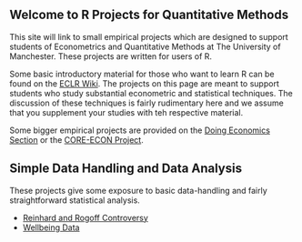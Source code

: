 ## Welcome to R Projects for Quantitative Methods

This site will link to small empirical projects which are designed to support students of Econometrics and Quantitative Methods at The University of Manchester. These projects are written for users of R.

Some basic introductory material for those who want to learn R can be found on the [ECLR Wiki](http://eclr.humanities.manchester.ac.uk/index.php/R). The projects on this page are meant to support students who study substantial econometric and statistical techniques. The discussion of these techniques is fairly rudimentary here and we assume that you supplement your studies with teh respective material.

Some bigger empirical projects are provided on the [Doing Economics Section](https://www.core-econ.org/doing-economics/) or the [CORE-ECON Project](https://www.core-econ.org/).

## Simple Data Handling and Data Analysis

These projects give some exposure to basic data-handling and fairly straightforward statistical analysis.

* [Reinhard and Rogoff Controversy](https://github.com/datasquad/RforQM/blob/master/Data_Introduction/Data_Intro.md)
* [Wellbeing Data](https://github.com/datasquad/RforQM/blob/master/Data_Introduction/Data_Intro_2.md)
